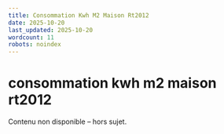 ```yaml
---
title: Consommation Kwh M2 Maison Rt2012
date: 2025-10-20
last_updated: 2025-10-20
wordcount: 11
robots: noindex
---
```


# consommation kwh m2 maison rt2012

Contenu non disponible – hors sujet.